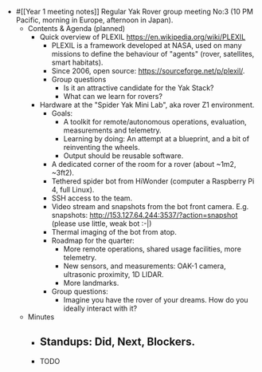 - #[[Year 1 meeting notes]] Regular Yak Rover group meeting No:3 (10 PM Pacific, morning in Europe, afternoon in Japan).
    - Contents & Agenda (planned)
        - Quick overview of PLEXIL https://en.wikipedia.org/wiki/PLEXIL
            - PLEXIL is a framework developed at NASA, used on many missions to define the behaviour of "agents" (rover, satellites, smart habitats).
            - Since 2006, open source: https://sourceforge.net/p/plexil/.
            - Group questions
                - Is it an attractive candidate for the Yak Stack?
                - What can we learn for rovers?
        - Hardware at the "Spider Yak Mini Lab", aka rover Z1 environment.
            - Goals:
                - A toolkit for remote/autonomous operations, evaluation, measurements and telemetry.
                - Learning by doing: An attempt at a blueprint, and a bit of reinventing the wheels.
                - Output should be reusable software.
            - A dedicated corner of the room for a rover (about ~1m2, ~3ft2).
            - Tethered spider bot from HiWonder (computer a Raspberry Pi 4, full Linux).
            - SSH access to the team.
            - Video stream and snapshots from the bot front camera. E.g. snapshots: http://153.127.64.244:3537/?action=snapshot (please use little, weak bot :-|)
            - Thermal imaging of the bot from atop.
            - Roadmap for the quarter:
                - More remote operations, shared usage facilities, more telemetry.
                - New sensors, and measurements: OAK-1 camera, ultrasonic proximity, 1D LIDAR.
                - More landmarks.
            - Group questions:
                - Imagine you have the rover of your dreams. How do you ideally interact with it?
    - Minutes
        - Standups: Did, Next, Blockers. 
            - 
        - TODO
